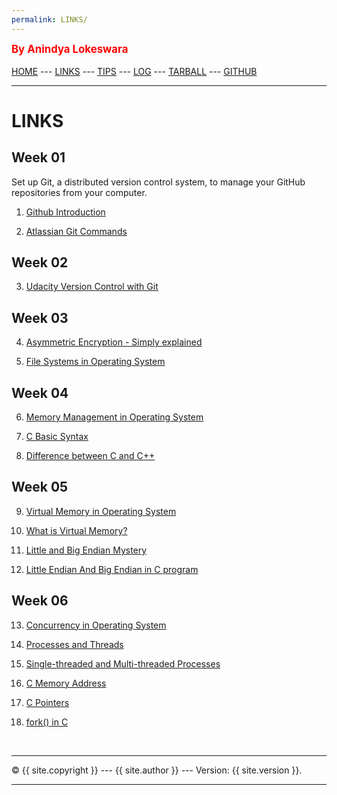 ```yaml
---
permalink: LINKS/
---
```

<span style="color:red; font-weight:bold; font-size:larger;">By Anindya Lokeswara</span>
<br><br>
[HOME](https://anindyalkwr.github.io/os222) ---
[LINKS](https://anindyalkwr.github.io/os222/LINKS/) ---
[TIPS](https://anindyalkwr.github.io/os222/LINKS/) ---
[LOG](https://anindyalkwr.github.io/os222/TXT/mylog.txt) ---
[TARBALL](https://os.vlsm.org/Log/anindyalkwr.tar.bz2.txt) ---
[GITHUB](https://github.com/anindyalkwr)
<br>
<hr>

# LINKS

## Week 01 <br>
Set up Git, a distributed version control system, to manage your GitHub repositories from your computer.

1. [Github Introduction](https://docs.github.com/en/get-started/quickstart/hello-world)<br>

2. [Atlassian Git Commands](https://www.atlassian.com/git/glossary)<br>

## Week 02 <br>

3. [Udacity Version Control with Git](https://www.udacity.com/course/version-control-with-git--ud123)<br>

## Week 03 <br>

4. [Asymmetric Encryption - Simply explained](https://www.youtube.com/watch?v=AQDCe585Lnc)<br>

5. [File Systems in Operating System](https://www.geeksforgeeks.org/file-systems-in-operating-system/)<br>

## Week 04 <br>

6. [Memory Management in Operating System](https://www.geeksforgeeks.org/memory-management-in-operating-system/)<br>

7. [C Basic Syntax](https://www.geeksforgeeks.org/c-basic-syntax/) <br>

8. [Difference between C and C++](https://www.geeksforgeeks.org/difference-between-c-and-c/) <br>

## Week 05 <br>

9. [Virtual Memory in Operating System](https://www.geeksforgeeks.org/virtual-memory-in-operating-system/)

10. [What is Virtual Memory?](https://www.techtarget.com/searchstorage/definition/virtual-memory#:~:text=Virtual%20memory%20is%20a%20common,(RAM)%20to%20disk%20storage.)

11. [Little and Big Endian Mystery](https://www.geeksforgeeks.org/little-and-big-endian-mystery/)

12. [Little Endian And Big Endian in C program](https://embetronicx.com/tutorials/p_language/c/little-endian-and-big-endian/)

## Week 06 <br>

13. [Concurrency in Operating System](https://www.geeksforgeeks.org/concurrency-in-operating-system/#:~:text=Concurrency%20is%20the%20execution%20of,shared%20memory%20or%20message%20passing.)

14. [Processes and Threads](https://learn.microsoft.com/en-us/windows/win32/procthread/processes-and-threads)

15. [Single-threaded and Multi-threaded Processes](https://www.tutorialspoint.com/single-threaded-and-multi-threaded-processes)

16. [C Memory Address](https://www.w3schools.com/c/c_memory_address.php#:~:text=When%20a%20variable%20is%20created,stored%20in%20this%20memory%20address.)

17. [C Pointers](https://www.w3schools.com/c/c_pointers.php)

18. [fork() in C](https://www.geeksforgeeks.org/fork-system-call/)


<br>
<hr>
&copy; {{ site.copyright }} --- {{ site.author }} --- Version: {{ site.version }}.
<hr>
<br>
